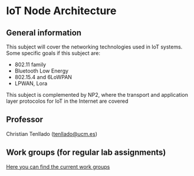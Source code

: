 # IoT Node Architecture

## General information

This subject will cover the networking technologies used in IoT systems. Some
specific goals if this subject are:

* 802.11 family
* Bluetooth Low Energy
* 802.15.4 and 6LoWPAN
* LPWAN, Lora

This subject is complemented by NP2, where the transport and application layer
protocolos for IoT in the Internet are covered


## Professor

Christian Tenllado (tenllado@ucm.es)

## Work groups (for regular lab assignments)

[Here you can find the current work groups](groups.md)

